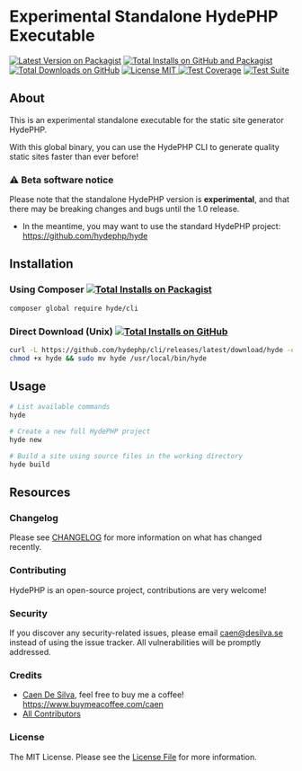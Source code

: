 # Experimental Standalone HydePHP Executable

[![Latest Version on Packagist](https://img.shields.io/packagist/v/hyde/cli?include_prereleases)](https://packagist.org/packages/hyde/cli)
[![Total Installs on GitHub and Packagist](https://img.shields.io/badge/dynamic/json?url=https%3A%2F%2Fraw.githubusercontent.com%2Fhydephp%2Fcli%2Ftraffic%2Fdatabase.json&query=%24._database.total_installs&label=Installs)](https://github.com/hydephp/cli)
[![Total Downloads on GitHub](https://img.shields.io/badge/dynamic/json?url=https%3A%2F%2Fraw.githubusercontent.com%2Fhydephp%2Fcli%2Ftraffic%2Fdatabase.json&query=%24._database.total_clones&label=downloads)](https://github.com/hydephp/cli)
[![License MIT](https://img.shields.io/github/license/hydephp/cli) ](https://github.com/hydephp/cli/blob/master/LICENSE.md)
[![Test Coverage](https://codecov.io/gh/hydephp/cli/branch/master/graph/badge.svg?token=G6N2161TOT)](https://codecov.io/gh/hydephp/cli)
[![Test Suite](https://github.com/hydephp/cli/actions/workflows/tests.yml/badge.svg)](https://github.com/hydephp/cli/actions/workflows/tests.yml)

## About

This is an experimental standalone executable for the static site generator HydePHP.

With this global binary, you can use the HydePHP CLI to generate quality static sites faster than ever before!

### ⚠ Beta software notice

Please note that the standalone HydePHP version is **experimental**, and that there may be breaking changes and bugs until the 1.0 release.
- In the meantime, you may want to use the standard HydePHP project: https://github.com/hydephp/hyde

## Installation

### Using Composer [![Total Installs on Packagist](https://img.shields.io/packagist/dt/hyde/cli?label=installs)](https://packagist.org/packages/hyde/cli)

```bash
composer global require hyde/cli
```

### Direct Download (Unix) [![Total Installs on GitHub](https://img.shields.io/github/downloads/hydephp/cli/total.svg)](https://github.com/hydephp/cli/releases/latest)

```bash
curl -L https://github.com/hydephp/cli/releases/latest/download/hyde -o hyde
chmod +x hyde && sudo mv hyde /usr/local/bin/hyde
```

## Usage

```bash
# List available commands
hyde

# Create a new full HydePHP project
hyde new

# Build a site using source files in the working directory
hyde build
```

## Resources

### Changelog

Please see [CHANGELOG](https://github.com/hydephp/cli/blob/master/CHANGELOG.md) for more information on what has changed recently.

### Contributing

HydePHP is an open-source project, contributions are very welcome!


### Security

If you discover any security-related issues, please email caen@desilva.se instead of using the issue tracker.
All vulnerabilities will be promptly addressed.

### Credits

-   [Caen De Silva](https://github.com/caendesilva), feel free to buy me a coffee! https://www.buymeacoffee.com/caen
-   [All Contributors](../../contributors)

### License

The MIT License. Please see the [License File](LICENSE.md) for more information.
